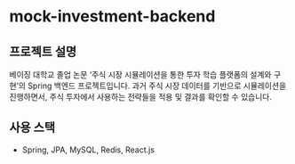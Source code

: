 # mock-investment-backend
## 프로젝트 설명

베이징 대학교 졸업 논문 ‘주식 시장 시뮬레이션을 통한 투자 학습 플랫폼의 설계와 구현’의 Spring 백엔드 프로젝트입니다. 과거 주식 시장 데이터를 기반으로 시뮬레이션을 진행하면서, 주식 투자에서 사용하는 전략들을 적용 및 결과를 확인할 수 있습니다.

## 사용 스택

- Spring, JPA, MySQL, Redis, React.js
